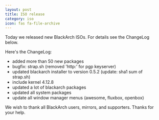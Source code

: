 ```yaml
---
layout: post
title: ISO release
category: iso
icon: fas fa-file-archive
---
```


Today we released new BlackArch ISOs. For details see the ChangeLog below.

Here's the ChangeLog:


* added more than 50 new packages
* bugfix: strap.sh (removed 'http:' for pgp keyserver)
* updated blackarch installer to version 0.5.2 (update: sha1 sum of strap.sh)
* include kernel 4.12.8
* updated a lot of blackarch packages
* updated all system packages
* update all window manager menus (awesome, fluxbox, openbox)


We wish to thank all BlackArch users, mirrors, and supporters. Thanks for your help.